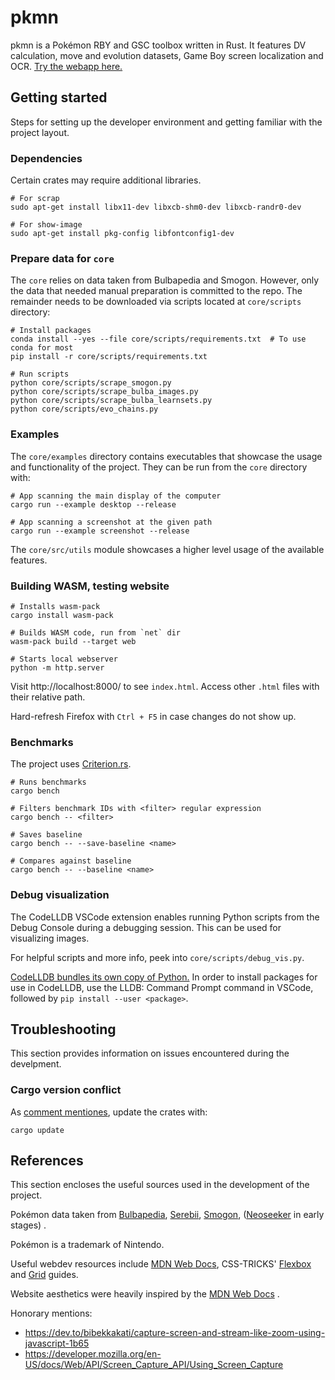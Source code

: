 # pkmn

pkmn is a Pokémon RBY and GSC toolbox written in Rust.
It features DV calculation, move and evolution datasets, Game Boy screen localization and OCR. 
[Try the webapp here.](https://dudly01.github.io/pkmn/)

## Getting started

Steps for setting up the developer environment and getting familiar with the project layout.

### Dependencies

Certain crates may require additional libraries.

```
# For scrap
sudo apt-get install libx11-dev libxcb-shm0-dev libxcb-randr0-dev

# For show-image
sudo apt-get install pkg-config libfontconfig1-dev
```

### Prepare data for `core`

The `core` relies on data taken from Bulbapedia and Smogon.
However, only the data that needed manual preparation is committed to the repo.
The remainder needs to be downloaded via scripts located at `core/scripts` directory:

```
# Install packages
conda install --yes --file core/scripts/requirements.txt  # To use conda for most
pip install -r core/scripts/requirements.txt

# Run scripts
python core/scripts/scrape_smogon.py
python core/scripts/scrape_bulba_images.py
python core/scripts/scrape_bulba_learnsets.py
python core/scripts/evo_chains.py
```

### Examples

The `core/examples` directory contains executables that showcase the usage and functionality of the project.
They can be run from the `core` directory with:

```
# App scanning the main display of the computer
cargo run --example desktop --release

# App scanning a screenshot at the given path
cargo run --example screenshot --release
```

The `core/src/utils` module showcases a higher level usage of the available features.

### Building WASM, testing website

```
# Installs wasm-pack
cargo install wasm-pack

# Builds WASM code, run from `net` dir
wasm-pack build --target web

# Starts local webserver
python -m http.server
```

Visit http://localhost:8000/ to see `index.html`.
Access other `.html` files with their relative path.

Hard-refresh Firefox with `Ctrl + F5` in case changes do not show up.

### Benchmarks

The project uses [Criterion.rs](https://github.com/bheisler/criterion.rs).

```
# Runs benchmarks
cargo bench

# Filters benchmark IDs with <filter> regular expression
cargo bench -- <filter>

# Saves baseline
cargo bench -- --save-baseline <name>

# Compares against baseline
cargo bench -- --baseline <name>
```

### Debug visualization

The CodeLLDB VSCode extension enables running Python scripts
from the Debug Console during a debugging session.
This can be used for visualizing images.

For helpful scripts and more info, peek into `core/scripts/debug_vis.py`.

[CodeLLDB bundles its own copy of Python.](https://github.com/vadimcn/codelldb/blob/master/MANUAL.md#installing-packages)
In order to install packages for use in CodeLLDB, use the 
LLDB: Command Prompt command in VSCode, followed by `pip install --user <package>`.

## Troubleshooting

This section provides information on issues encountered during the develpment.


### Cargo version conflict

As [comment mentiones](https://github.com/serde-rs/json/issues/409#issuecomment-362696245), update the crates with:
```
cargo update
```

## References

This section encloses the useful sources used in the development of the project.

Pokémon data taken from
[Bulbapedia](https://bulbapedia.bulbagarden.net/),
[Serebii](https://www.serebii.net/),
[Smogon](https://www.smogon.com/),
([Neoseeker](https://www.neoseeker.com/pokemon-red/faqs/2740069-pokemon-rb-save-state-hacking.html) in early stages) 
.

Pokémon is a trademark of Nintendo.

Useful webdev resources include 
[MDN Web Docs](https://developer.mozilla.org/),
CSS-TRICKS' 
[Flexbox](https://css-tricks.com/snippets/css/a-guide-to-flexbox/)
and 
[Grid](https://css-tricks.com/snippets/css/complete-guide-grid/)
guides.

Website aesthetics were heavily inspired by the 
[MDN Web Docs](https://developer.mozilla.org/)
.

Honorary mentions:
- https://dev.to/bibekkakati/capture-screen-and-stream-like-zoom-using-javascript-1b65
- https://developer.mozilla.org/en-US/docs/Web/API/Screen_Capture_API/Using_Screen_Capture
